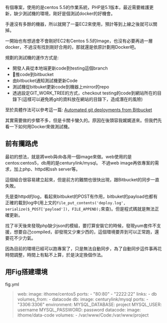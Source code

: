 有個專案，使用的是centos 5.5的作業系統，PHP是5.1版本，最近需要維護更新，缺少測試機的環境，剛好是個測試docker的好機會。

手邊沒有多餘的機器，所以就開了一臺EC2來使用，預計等到上線之後就可以關掉。

一開始也有想過會不會剛好EC2有Centos 5.5的Image，也沒有必要再過一層docker，不過沒有找到剛好合用的，那就還是依原計劃用Docker吧。

規劃的測試機的運作方式是:

* 開發人員從本地端更新code到testing這個branch
* 推code到bitbucket
* 由bitbucket通知測試機更新Code
* 測試機從bitbuket更新code到機器上mirror的repo
* 透過設定GIT_WORK_TREE的方式，checkout testing的code到網站所在的目錄下(這樣可以避免將git的資料放在網站的目錄下，造成潛在的風險)

至於具體作法可以參考這一篇: [Automated git deployments from Bitbucket](http://jonathannicol.com/blog/2013/11/19/automated-git-deployments-from-bitbucket/)

其實需要做的步驟不多，但是卡關卡蠻久的。原因在後頭容我娓娓道來。但我們先看一下如何用Docker來做測試機。

## 前有攔路虎
最初的想法，就是將web與db各用一個image來做。web使用的是 centos:centos5，db用的是centurylink/mysql。 不過web image再依專案的需求，加上php、httpd和ssh server等。

這個組合很容易建立起來，但是前方的難關也很快出現，跟Bitbucket的同步一直失敗。

先是查httpd的log，看起來bitbuket的POST有作用，bitbuket的payload也都有正確的載到log中(用上文的`file_put_contents('deploy.log', serialize($_POST['payload']), FILE_APPEND);`來查)。但是程式碼就是無法正確更新。

找了半天後來發現php缺少json的模組，要打算安裝它的時候，發現yum套件不支援，想要自己compiled，卻發現又少東少西的，這個環境要弄到可以正常跑，還要花不少力氣。

因為目前的環境已經可以跑專案了，只是無法自動同步，為了自動同步這件事再花時間調整，時間上有點不上算，於是決定換個作法。



## 用Fig搭建環境

fig.yml
> web:
  image: ithome/centos5
  ports:
    - "80:80"
    - "2222:22"
  links:
    - db
  volumes_from:
    - datacode
db:
  image: centurylink/mysql
  ports:
    - "3306:3306"
  environment:
    MYSQL_DATABASE: project
    MYSQL_USER: username
    MYSQL_PASSWORD: password
datacode:
  image: ithome/data-code
  volumes:
    - /var/www/Code:/var/www/project